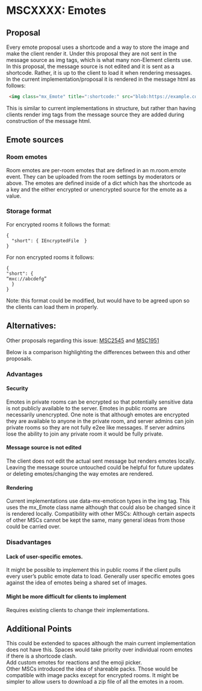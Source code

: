# MSCXXXX: Emotes
## Proposal
Every emote proposal uses a shortcode and a way to store the image and make the client render it. Under this proposal they are not sent in the message source as img tags, which is what many non-Element clients use. In this proposal, the message source is not edited and it is sent as a shortcode. Rather, it is up to the client to load it when rendering messages. In the current implementation/proposal it is rendered in the message html as follows:
```html
 <img class="mx_Emote" title=":shortcode:" src="blob:https://example.com/blob-guid">
```
This is similar to current implementations in structure, but rather than having clients render img tags from the message source they are added during construction of the message html.
## Emote sources
### Room emotes
Room emotes are per-room emotes that are defined in an m.room.emote event. They can be uploaded from the room settings by moderators or above.
The emotes are defined inside of a dict which has the shortcode as a key and the either encrypted or unencrypted source for the emote as a value.
### Storage format
For encrypted rooms it follows the format:
```
{
  "short": { IEncryptedFile  }
}
```

For non encrypted rooms it follows: 
```
{
"short": { 
“mxc://abcdefg”
  }
}
```

Note: this format could be modified, but would have to be agreed upon so the clients can load them in properly.

## Alternatives:
Other proposals regarding this issue: [MSC2545](https://github.com/matrix-org/matrix-spec-proposals/pull/2545) and [MSC1951](https://github.com/matrix-org/matrix-doc/pull/1951)

Below is a comparison highlighting the differences between this and other proposals.
### Advantages
#### Security
Emotes in private rooms can be encrypted so that potentially sensitive data is not publicly available to the server. Emotes in public rooms are necessarily unencrypted. One note is that although emotes are encrypted they are available to anyone in the private room, and server admins can join private rooms so they are not fully e2ee like messages. If server admins lose the ability to join any private room it would be fully private.
<br/>
#### Message source is not edited
The client does not edit the actual sent message but renders emotes locally. Leaving the message source untouched could be helpful for future updates or deleting emotes/changing the way emotes are rendered.
<br/>
#### Rendering
Current implementations use data-mx-emoticon types in the img tag. This uses the mx_Emote class name although that could also be changed since it is rendered locally.
Compatibility with other MSCs: Although certain aspects of other MSCs cannot be kept the same, many general ideas from those could be carried over.
### Disadvantages
#### Lack of user-specific emotes. 
It might be possible to implement this in public rooms if the client pulls every user’s public emote data to load. Generally user specific emotes goes against the idea of emotes being a shared set of images.
#### Might be more difficult for clients to implement
Requires existing clients to change their implementations.
## Additional Points
This could be extended to spaces although the main current implementation does not have this. Spaces would take priority over individual room emotes if there is a shortcode clash. 
<br/>
Add custom emotes for reactions and the emoji picker. 
<br/>
Other MSCs introduced the idea of shareable packs. Those would be compatible with image packs except for encrypted rooms. It might be simpler to allow users to download a zip file of all the emotes in a room.
<br/>